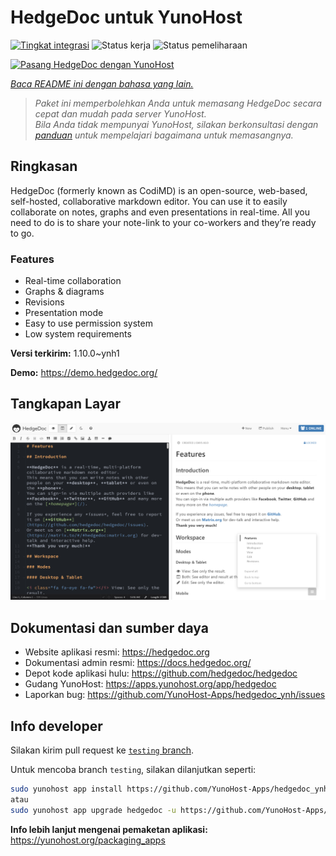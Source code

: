 <!--
N.B.: README ini dibuat secara otomatis oleh <https://github.com/YunoHost/apps/tree/master/tools/readme_generator>
Ini TIDAK boleh diedit dengan tangan.
-->

# HedgeDoc untuk YunoHost

[![Tingkat integrasi](https://apps.yunohost.org/badge/integration/hedgedoc)](https://ci-apps.yunohost.org/ci/apps/hedgedoc/)
![Status kerja](https://apps.yunohost.org/badge/state/hedgedoc)
![Status pemeliharaan](https://apps.yunohost.org/badge/maintained/hedgedoc)

[![Pasang HedgeDoc dengan YunoHost](https://install-app.yunohost.org/install-with-yunohost.svg)](https://install-app.yunohost.org/?app=hedgedoc)

*[Baca README ini dengan bahasa yang lain.](./ALL_README.md)*

> *Paket ini memperbolehkan Anda untuk memasang HedgeDoc secara cepat dan mudah pada server YunoHost.*  
> *Bila Anda tidak mempunyai YunoHost, silakan berkonsultasi dengan [panduan](https://yunohost.org/install) untuk mempelajari bagaimana untuk memasangnya.*

## Ringkasan

HedgeDoc (formerly known as CodiMD) is an open-source, web-based, self-hosted, collaborative markdown editor.
You can use it to easily collaborate on notes, graphs and even presentations in real-time. All you need to do is to share your note-link to your co-workers and they’re ready to go.

### Features

- Real-time collaboration
- Graphs & diagrams
- Revisions
- Presentation mode
- Easy to use permission system
- Low system requirements


**Versi terkirim:** 1.10.0~ynh1

**Demo:** <https://demo.hedgedoc.org/>

## Tangkapan Layar

![Tangkapan Layar pada HedgeDoc](./doc/screenshots/screenshot.png)

## Dokumentasi dan sumber daya

- Website aplikasi resmi: <https://hedgedoc.org>
- Dokumentasi admin resmi: <https://docs.hedgedoc.org/>
- Depot kode aplikasi hulu: <https://github.com/hedgedoc/hedgedoc>
- Gudang YunoHost: <https://apps.yunohost.org/app/hedgedoc>
- Laporkan bug: <https://github.com/YunoHost-Apps/hedgedoc_ynh/issues>

## Info developer

Silakan kirim pull request ke [`testing` branch](https://github.com/YunoHost-Apps/hedgedoc_ynh/tree/testing).

Untuk mencoba branch `testing`, silakan dilanjutkan seperti:

```bash
sudo yunohost app install https://github.com/YunoHost-Apps/hedgedoc_ynh/tree/testing --debug
atau
sudo yunohost app upgrade hedgedoc -u https://github.com/YunoHost-Apps/hedgedoc_ynh/tree/testing --debug
```

**Info lebih lanjut mengenai pemaketan aplikasi:** <https://yunohost.org/packaging_apps>
